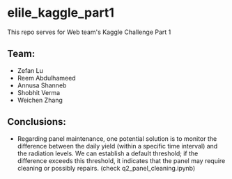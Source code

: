 # elile_kaggle_part1

This repo serves for Web team's Kaggle Challenge Part 1

## Team:
- Zefan Lu
- Reem Abdulhameed
- Annusa Shanneb
- Shobhit Verma
- Weichen Zhang


## Conclusions:
- Regarding panel maintenance, one potential solution is to monitor the difference between the daily yield (within a specific time interval) and the radiation levels. We can establish a default threshold; if the difference exceeds this threshold, it indicates that the panel may require cleaning or possibly repairs. (check q2_panel_cleaning.ipynb)

